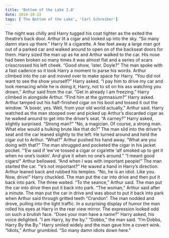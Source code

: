 ```yaml
---
title: 'Bottom of the Lake 2.0'
date: 2018-10-22
tags: ['The Bottom of the Lake', 'Carl Schreiber']
---
```


The night was chilly and Harry tugged his coat tighter as the exited the theatre’s back door. Arthur lit a cigar and looked up into the sky. “So many damn stars up there.” Harry lit a cigarette. A few feet away a large man got out of a parked car and walked around to open on of the backseat doors for them. Harry sized the man up as he and Arthur walked to the car. His nose had been broken so many times it was almost flat and a series of scars crisscrossed his left cheek. “Good show, ‘ister. Doyle?” The man spoke with a fast cadence so it took Harry a moment to parse his words. Arthur climbed into the car and moved over to make space for Harry. “You did not want to see the show yourself?” Harry asked. “I pay him to drive my car and look menacing while he is doing it, Harry, not to sit on his ass watching you drown,” Arthur said from the car. “Get in already I am freezing.” Harry climbed in alongside Arthur. “Find him at the gymnasium?” Harry asked. Arthur tamped out his half-finished cigar on his boot and tossed it out the window. “A boxer, yes. Well, from your old world actually,” Arthur said. Harry watched as the man stooped over and picked up Arthur’s discarded cigar as he walked around to get into the driver’s seat. “A carney?” Harry asked, slightly surprised. “Strong man?” “No, a magician. Of course, a strong man. What else would a hulking brute like that do?” The man slid into the driver’s seat and the car leaned slightly to the left. He turned around and held the cigar out to Arthur. “What?” Arthur pushed his hand away. “What are you doing with that?” The man shrugged and pocketed the cigar in his jacket pocket. “‘Ew said if ‘ew’ve tossed a cigar or ciga’ette ‘alf smoked up to get it when no one’s lookin’. And give it when no one’s around.” “I meant good cigars!” Arthur bellowed. “And when I was with important people!” The man started the car. “‘e’s not important?” He waved a hand in Harry’s direction. Arthur leaned back and rubbed his temples. “No, he is an idiot. Like you. Now, drive!” Harry chuckled. The man put the car into drive and then put it back into park. The three waited. “To the seance,” Arthur said. The man put the car into drive then put it back into park. “The woman,” Arthur said after a minute. The man put the car in drive and was about to put it back into park when Arthur said through gritted teeth “Crandon”. The man nodded and drove, pulling into the light traffic. In a surprising display of humor the man rolled his eyes at Harry in the rear view mirror. The expression looked odd on such a brutish face. “Does your man have a name?” Harry asked, his voice delighted. “I am Harry, by the by.” “Dobbs,” the man said. “I’m Dobbs, Harry By the By.” Harry smiled widely and the man gave him a covert wink. “Idiots,” Arthur grumbled. “So many damn idiots down here."
